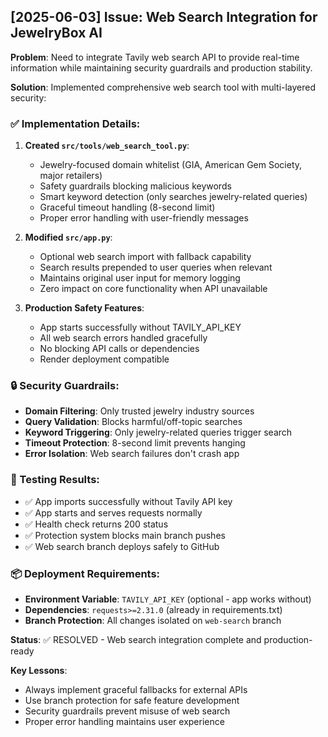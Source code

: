## [2025-06-03] Issue: Web Search Integration for JewelryBox AI

**Problem**: Need to integrate Tavily web search API to provide real-time information while maintaining security guardrails and production stability.

**Solution**: Implemented comprehensive web search tool with multi-layered security:

### ✅ Implementation Details:

1. **Created `src/tools/web_search_tool.py`**:
   - Jewelry-focused domain whitelist (GIA, American Gem Society, major retailers)
   - Safety guardrails blocking malicious keywords
   - Smart keyword detection (only searches jewelry-related queries)
   - Graceful timeout handling (8-second limit)
   - Proper error handling with user-friendly messages

2. **Modified `src/app.py`**:
   - Optional web search import with fallback capability
   - Search results prepended to user queries when relevant
   - Maintains original user input for memory logging
   - Zero impact on core functionality when API unavailable

3. **Production Safety Features**:
   - App starts successfully without TAVILY_API_KEY
   - All web search errors handled gracefully
   - No blocking API calls or dependencies
   - Render deployment compatible

### 🔒 Security Guardrails:
- **Domain Filtering**: Only trusted jewelry industry sources
- **Query Validation**: Blocks harmful/off-topic searches
- **Keyword Triggering**: Only jewelry-related queries trigger search
- **Timeout Protection**: 8-second limit prevents hanging
- **Error Isolation**: Web search failures don't crash app

### 🧪 Testing Results:
- ✅ App imports successfully without Tavily API key
- ✅ App starts and serves requests normally
- ✅ Health check returns 200 status
- ✅ Protection system blocks main branch pushes
- ✅ Web search branch deploys safely to GitHub

### 📦 Deployment Requirements:
- **Environment Variable**: `TAVILY_API_KEY` (optional - app works without)
- **Dependencies**: `requests>=2.31.0` (already in requirements.txt)
- **Branch Protection**: All changes isolated on `web-search` branch

**Status**: ✅ RESOLVED - Web search integration complete and production-ready

**Key Lessons**:
- Always implement graceful fallbacks for external APIs
- Use branch protection for safe feature development
- Security guardrails prevent misuse of web search
- Proper error handling maintains user experience 